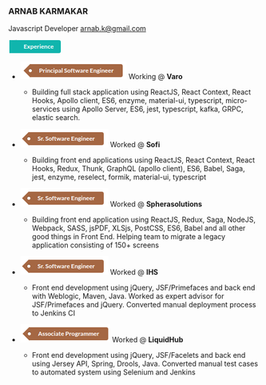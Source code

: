 ### ARNAB KARMAKAR
Javascript Developer
arnab.k@gmail.com

![Experience](Exp.png)

  * ![Principal Eng](Principal.png) Working @ **Varo**
    * Building full stack application using ReactJS, React Context, React Hooks, Apollo client, ES6, enzyme, material-ui, typescript, micro-services using Apollo Server, ES6, jest, typescript, kafka, GRPC, elastic search.
  
  * ![Sr Software Eng](SrSoftware.png) Worked @ **Sofi**
    * Building front end applications using ReactJS, React Context, React Hooks, Redux, Thunk, GraphQL (apollo client), ES6, Babel, Saga, jest, enzyme, reselect, formik, material-ui, typescript

  * ![Sr Software Eng](SrSoftware.png) Worked @ **Spherasolutions**
    * Building front end application using ReactJS, Redux, Saga, NodeJS, Webpack, SASS, jsPDF, XLSjs, PostCSS, ES6, Babel and all other good things in Front End. Helping team to migrate a legacy application consisting of 150+ screens

  * ![Sr Software Eng](SrSoftware.png) Worked @ **IHS**
    * Front end development using jQuery, JSF/Primefaces and back end with Weblogic, Maven, Java. Worked as expert advisor for JSF/Primefaces and jQuery. Converted manual deployment process to Jenkins CI

  * ![Associate Programmer](Associate.png) Worked @ **LiquidHub**
    * Front end development using jQuery, JSF/Facelets and back end using Jersey API, Spring, Drools, Java. Converted manual test cases to automated system using Selenium and Jenkins
